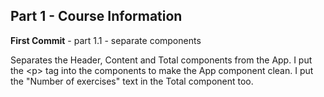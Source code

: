 ## Part 1 - Course Information

**First Commit** - part 1.1 - separate components

Separates the Header, Content and Total components from the App.
I put the \<p\> tag into the components to make the App component clean.
I put the "Number of exercises" text in the Total component too.

